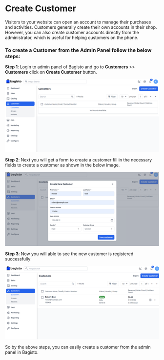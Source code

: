 # Create Customer 

Visitors to your website can open an account to manage their purchases and activities. Customers generally create their own accounts in their shop. However, you can also create customer accounts directly from the administrator, which is useful for helping customers on the phone.

### To create a Customer from the Admin Panel follow the below steps:

**Step 1**: Login to admin panel of Bagisto and go to **Customers** >> **Customers** click on **Create Customer** button.

 ![Customer](../../assets/2.3.0/images/customer/customer.png)

**Step 2**: Next you will get a form to create a customer fill in the necessary fields to create a customer as shown in the below image.

 ![Create Customer](../../assets/2.3.0/images/customer/createCustomer.png)

**Step 3**: Now you will able to see the new customer is registered successfully
   
 ![Customer Grid](../../assets/2.3.0/images/customer/customerGrid.png)

 So by the above steps, you can easily create a customer from the admin panel in Bagisto.
 